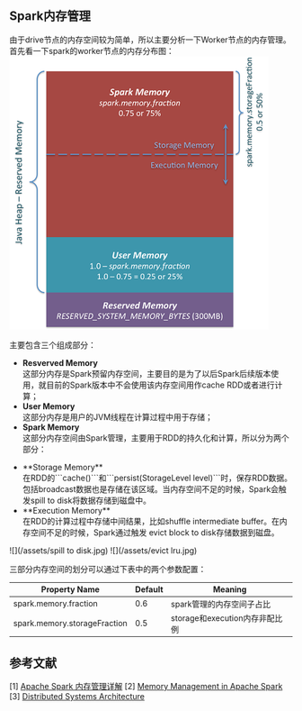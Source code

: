 ## Spark内存管理
由于drive节点的内存空间较为简单，所以主要分析一下Worker节点的内存管理。首先看一下spark的worker节点的内存分布图：
![内存分布](/assets/spark-memory-management.png "内存分布")

主要包含三个组成部分：
* **Resverved Memory** <br>
这部分内存是Spark预留内存空间，主要目的是为了以后Spark后续版本使用，就目前的Spark版本中不会使用该内存空间用作cache RDD或者进行计算；
* **User Memory** <br>
这部分内存是用户的JVM线程在计算过程中用于存储；
* **Spark Memory** <br>
这部分内存空间由Spark管理，主要用于RDD的持久化和计算，所以分为两个部分：
<ul>
<li>**Storage Memory**<br>
在RDD的```cache()```和```persist(StorageLevel level)```时，保存RDD数据。包括broadcast数据也是存储在该区域。当内存空间不足的时候，Spark会触发spill to disk将数据存储到磁盘中。
</li>
<li>**Execution Memory**<br>
在RDD的计算过程中存储中间结果，比如shuffle intermediate buffer。在内存空间不足的时候，Spark通过触发 evict block to disk存储数据到磁盘。
</li>
</ul>
![](/assets/spill to disk.jpg)
![](/assets/evict lru.jpg)

三部分内存空间的划分可以通过下表中的两个参数配置：

Property Name|Default|Meaning
----|------|----
spark.memory.fraction | 0.6  | spark管理的内存空间子占比
spark.memory.storageFraction | 0.5 | storage和execution内存非配比例


## 参考文献
[1] [Apache Spark 内存管理详解](https://www.ibm.com/developerworks/cn/analytics/library/ba-cn-apache-spark-memory-management/index.html)
[2] [Memory Management in Apache Spark](https://www.slideshare.net/databricks/memory-management-in-apache-spark)
[3] [Distributed Systems Architecture](https://0x0fff.com/spark-memory-management/)